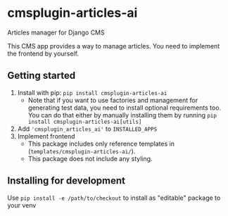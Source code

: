 # cmsplugin-articles-ai

Articles manager for Django CMS

This CMS app provides a way to manage articles. You need to implement the frontend by yourself.

## Getting started

1. Install with pip: `pip install cmsplugin-articles-ai`
    - Note that if you want to use factories and management for generating test data, you need to install optional requirements too. You can do that either by manually
    installing them by running `pip install cmsplugin-articles-ai[utils]`
2. Add `'cmsplugin_articles_ai'` to `INSTALLED_APPS`
3. Implement frontend
    - This package includes only reference templates in (`templates/cmsplugin-articles-ai/`).
    - This package does not include any styling.

## Installing for development

Use `pip install -e /path/to/checkout` to install as "editable" package to your venv
